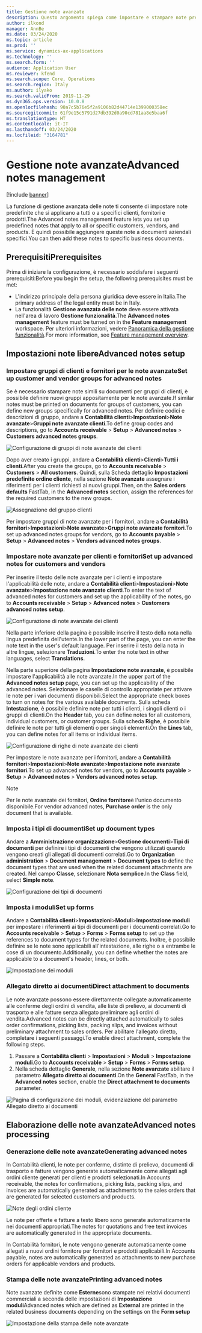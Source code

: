 ```yaml
---
title: Gestione note avanzate
description: Questo argomento spiega come impostare e stampare note predefinite per clienti, fornitori e prodotti.
author: ilkond
manager: AnnBe
ms.date: 03/24/2020
ms.topic: article
ms.prod: ''
ms.service: dynamics-ax-applications
ms.technology: ''
ms.search.form: ''
audience: Application User
ms.reviewer: kfend
ms.search.scope: Core, Operations
ms.search.region: Italy
ms.author: ilyako
ms.search.validFrom: 2019-11-29
ms.dyn365.ops.version: 10.0.8
ms.openlocfilehash: 90a7c5b76e5f2a9106b82d44714e1399000358ec
ms.sourcegitcommit: 61f9e15c5791d27db392d0a90cd781aa8e5baa6f
ms.translationtype: HT
ms.contentlocale: it-IT
ms.lasthandoff: 03/24/2020
ms.locfileid: "3164781"
---
```

# <a name="advanced-notes-management"></a><span data-ttu-id="5caa6-103">Gestione note avanzate</span><span class="sxs-lookup"><span data-stu-id="5caa6-103">Advanced notes management</span></span>

[!include [banner](../includes/banner.md)]

<span data-ttu-id="5caa6-104">La funzione di gestione avanzata delle note ti consente di impostare note predefinite che si applicano a tutti o a specifici clienti, fornitori e prodotti.</span><span class="sxs-lookup"><span data-stu-id="5caa6-104">The Advanced notes management feature lets you set up predefined notes that apply to all or specific customers, vendors, and products.</span></span> <span data-ttu-id="5caa6-105">È quindi possibile aggiungere queste note a documenti aziendali specifici.</span><span class="sxs-lookup"><span data-stu-id="5caa6-105">You can then add these notes to specific business documents.</span></span>

## <a name="prerequisites"></a><span data-ttu-id="5caa6-106">Prerequisiti</span><span class="sxs-lookup"><span data-stu-id="5caa6-106">Prerequisites</span></span>

<span data-ttu-id="5caa6-107">Prima di iniziare la configurazione, è necessario soddisfare i seguenti prerequisiti:</span><span class="sxs-lookup"><span data-stu-id="5caa6-107">Before you begin the setup, the following prerequisites must be met:</span></span>

- <span data-ttu-id="5caa6-108">L'indirizzo principale della persona giuridica deve essere in Italia.</span><span class="sxs-lookup"><span data-stu-id="5caa6-108">The primary address of the legal entity must be in Italy.</span></span>
- <span data-ttu-id="5caa6-109">La funzionalità **Gestione avanzata delle note** deve essere attivata nell'area di lavoro **Gestione funzionalità**.</span><span class="sxs-lookup"><span data-stu-id="5caa6-109">The **Advanced notes management** feature must be turned on in the **Feature management** workspace.</span></span> <span data-ttu-id="5caa6-110">Per ulteriori informazioni, vedere [Panoramica della gestione funzionalità](../../fin-and-ops/get-started/feature-management/feature-management-overview.md).</span><span class="sxs-lookup"><span data-stu-id="5caa6-110">For more information, see [Feature management overview](../../fin-and-ops/get-started/feature-management/feature-management-overview.md).</span></span>

## <a name="advanced-notes-setup"></a><span data-ttu-id="5caa6-111">Impostazioni note libere</span><span class="sxs-lookup"><span data-stu-id="5caa6-111">Advanced notes setup</span></span>

### <a name="set-up-customer-and-vendor-groups-for-advanced-notes"></a><span data-ttu-id="5caa6-112">Impostare gruppi di clienti e fornitori per le note avanzate</span><span class="sxs-lookup"><span data-stu-id="5caa6-112">Set up customer and vendor groups for advanced notes</span></span>

<span data-ttu-id="5caa6-113">Se è necessario stampare note simili su documenti per gruppi di clienti, è possibile definire nuovi gruppi appositamente per le note avanzate.</span><span class="sxs-lookup"><span data-stu-id="5caa6-113">If similar notes must be printed on documents for groups of customers, you can define new groups specifically for advanced notes.</span></span> <span data-ttu-id="5caa6-114">Per definire codici e descrizioni di gruppo, andare a **Contabilità clienti**\>**Impostazioni**\>**Note avanzate**\>**Gruppi note avanzate clienti**.</span><span class="sxs-lookup"><span data-stu-id="5caa6-114">To define group codes and descriptions, go to **Accounts receivable** \> **Setup** \> **Advanced notes** \> **Customers advanced notes groups**.</span></span>

![Configurazione di gruppi di note avanzate dei clienti](media/emea-ita-exil-notes-groups.jpg)

<span data-ttu-id="5caa6-116">Dopo aver creato i gruppi, andare a **Contabilità clienti**\>**Clienti**\>**Tutti i clienti**.</span><span class="sxs-lookup"><span data-stu-id="5caa6-116">After you create the groups, go to **Accounts receivable** \> **Customers** \> **All customers**.</span></span> <span data-ttu-id="5caa6-117">Quindi, sulla Scheda dettaglio **Impostazioni predefinite ordine cliente**, nella sezione **Note avanzate** assegnare i riferimenti per i clienti richiesti ai nuovi gruppi.</span><span class="sxs-lookup"><span data-stu-id="5caa6-117">Then, on the **Sales orders defaults** FastTab, in the **Advanced notes** section, assign the references for the required customers to the new groups.</span></span>

![Assegnazione del gruppo clienti](media/emea-ita-exil-notes-cust-groups.jpg)

<span data-ttu-id="5caa6-119">Per impostare gruppi di note avanzate per i fornitori, andare a **Contabilità fornitori**\>**Impostazioni**\>**Note avanzate**\>**Gruppi note avanzate fornitori**.</span><span class="sxs-lookup"><span data-stu-id="5caa6-119">To set up advanced notes groups for vendors, go to **Accounts payable** \> **Setup** \> **Advanced notes** \> **Vendors advanced notes groups**.</span></span>

### <a name="set-up-advanced-notes-for-customers-and-vendors"></a><span data-ttu-id="5caa6-120">Impostare note avanzate per clienti e fornitori</span><span class="sxs-lookup"><span data-stu-id="5caa6-120">Set up advanced notes for customers and vendors</span></span>

<span data-ttu-id="5caa6-121">Per inserire il testo delle note avanzate per i clienti e impostare l'applicabilità delle note, andare a **Contabilità clienti**\>**Impostazioni**\>**Note avanzate**\>**Impostazione note avanzate clienti**.</span><span class="sxs-lookup"><span data-stu-id="5caa6-121">To enter the text of advanced notes for customers and set up the applicability of the notes, go to **Accounts receivable** \> **Setup** \> **Advanced notes** \> **Customers advanced notes setup**.</span></span>

![Configurazione di note avanzate dei clienti](media/emea-ita-exil-notes-setup.jpg)

<span data-ttu-id="5caa6-123">Nella parte inferiore della pagina è possibile inserire il testo della nota nella lingua predefinita dell'utente.</span><span class="sxs-lookup"><span data-stu-id="5caa6-123">In the lower part of the page, you can enter the note text in the user's default language.</span></span> <span data-ttu-id="5caa6-124">Per inserire il testo della nota in altre lingue, selezionare **Traduzioni**.</span><span class="sxs-lookup"><span data-stu-id="5caa6-124">To enter the note text in other languages, select **Translations**.</span></span>

<span data-ttu-id="5caa6-125">Nella parte superiore della pagina **Impostazione note avanzate**, è possibile impostare l'applicabilità alle note avanzate.</span><span class="sxs-lookup"><span data-stu-id="5caa6-125">In the upper part of the **Advanced notes setup** page, you can set up the applicability of the advanced notes.</span></span> <span data-ttu-id="5caa6-126">Selezionare le caselle di controllo appropriate per attivare le note per i vari documenti disponibili.</span><span class="sxs-lookup"><span data-stu-id="5caa6-126">Select the appropriate check boxes to turn on notes for the various available documents.</span></span> <span data-ttu-id="5caa6-127">Sulla scheda **Intestazione**, è possibile definire note per tutti i clienti, i singoli clienti o i gruppi di clienti.</span><span class="sxs-lookup"><span data-stu-id="5caa6-127">On the **Header** tab, you can define notes for all customers, individual customers, or customer groups.</span></span> <span data-ttu-id="5caa6-128">Sulla scheda **Righe**, è possibile definire le note per tutti gli elementi o per singoli elementi.</span><span class="sxs-lookup"><span data-stu-id="5caa6-128">On the **Lines** tab, you can define notes for all items or individual items.</span></span>

![Configurazione di righe di note avanzate dei clienti](media/emea-ita-exil-notes-setup-item.jpg)

<span data-ttu-id="5caa6-130">Per impostare le note avanzate per i fornitori, andare a **Contabilità fornitori**\>**Impostazioni**\>**Note avanzate**\>**Impostazione note avanzate fornitori**.</span><span class="sxs-lookup"><span data-stu-id="5caa6-130">To set up advanced notes for vendors, go to **Accounts payable** \> **Setup** \> **Advanced notes** \> **Vendors advanced notes setup**.</span></span>

> [!NOTE]
> <span data-ttu-id="5caa6-131">Per le note avanzate dei fornitori, **Ordine fornitore**è l'unico documento disponibile.</span><span class="sxs-lookup"><span data-stu-id="5caa6-131">For vendor advanced notes, **Purchase order** is the only document that is available.</span></span>

### <a name="set-up-document-types"></a><span data-ttu-id="5caa6-132">Imposta i tipi di documenti</span><span class="sxs-lookup"><span data-stu-id="5caa6-132">Set up document types</span></span>

<span data-ttu-id="5caa6-133">Andare a **Amministrazione organizzazione**\>**Gestione documenti**\>**Tipi di documenti** per definire i tipi di documenti che vengono utilizzati quando vengono creati gli allegati di documenti correlati.</span><span class="sxs-lookup"><span data-stu-id="5caa6-133">Go to **Organization administration** \> **Document management** \> **Document types** to define the document types that are used when the related document attachments are created.</span></span> <span data-ttu-id="5caa6-134">Nel campo **Classe**, selezionare **Nota semplice**.</span><span class="sxs-lookup"><span data-stu-id="5caa6-134">In the **Class** field, select **Simple note**.</span></span>

![Configurazione dei tipi di documenti](media/emea-ita-exil-notes-document-type.jpg)

### <a name="set-up-forms"></a><span data-ttu-id="5caa6-136">Imposta i moduli</span><span class="sxs-lookup"><span data-stu-id="5caa6-136">Set up forms</span></span>

<span data-ttu-id="5caa6-137">Andare a **Contabilità clienti**\>**Impostazioni**\>**Moduli**\>**Impostazione moduli** per impostare i riferimenti ai tipi di documenti per i documenti correlati.</span><span class="sxs-lookup"><span data-stu-id="5caa6-137">Go to **Accounts receivable** \> **Setup** \> **Forms** \> **Forms setup** to set up the references to document types for the related documents.</span></span> <span data-ttu-id="5caa6-138">Inoltre, è possibile definire se le note sono applicabili all'intestazione, alle righe o a entrambe le cose di un documento.</span><span class="sxs-lookup"><span data-stu-id="5caa6-138">Additionally, you can define whether the notes are applicable to a document's header, lines, or both.</span></span>

![Impostazione dei moduli](media/emea-ita-exil-notes-setup-forms.jpg)

### <a name="direct-attachment-to-documents"></a><span data-ttu-id="5caa6-140">Allegato diretto ai documenti</span><span class="sxs-lookup"><span data-stu-id="5caa6-140">Direct attachment to documents</span></span>
<span data-ttu-id="5caa6-141">Le note avanzate possono essere direttamente collegate automaticamente alle conferme degli ordini di vendita, alle liste di prelievo, ai documenti di trasporto e alle fatture senza allegato preliminare agli ordini di vendita.</span><span class="sxs-lookup"><span data-stu-id="5caa6-141">Advanced notes can be directly attached automatically to sales order confirmations, picking lists, packing slips, and invoices without preliminary attachment to sales orders.</span></span> <span data-ttu-id="5caa6-142">Per abilitare l'allegato diretto, completare i seguenti passaggi.</span><span class="sxs-lookup"><span data-stu-id="5caa6-142">To enable direct attachment, complete the following steps.</span></span> 
1. <span data-ttu-id="5caa6-143">Passare a **Contabilità clienti** \> **Impostazioni** \> **Moduli** \> **Impostazione moduli**.</span><span class="sxs-lookup"><span data-stu-id="5caa6-143">Go to **Accounts receivable** \> **Setup** \> **Forms** \> **Forms setup**.</span></span>
2. <span data-ttu-id="5caa6-144">Nella scheda dettaglio **Generale**, nella sezione **Note avanzate** abilitare il parametro **Allegato diretto ai documenti**.</span><span class="sxs-lookup"><span data-stu-id="5caa6-144">On the **General** FastTab, in the **Advanced notes** section, enable the **Direct attachment to documents** parameter.</span></span>

  ![Pagina di configurazione dei moduli, evidenziazione del parametro Allegato diretto ai documenti](media/attach-documents.jpg)

## <a name="advanced-notes-processing"></a><span data-ttu-id="5caa6-146">Elaborazione delle note avanzate</span><span class="sxs-lookup"><span data-stu-id="5caa6-146">Advanced notes processing</span></span>

### <a name="generating-advanced-notes"></a><span data-ttu-id="5caa6-147">Generazione delle note avanzate</span><span class="sxs-lookup"><span data-stu-id="5caa6-147">Generating advanced notes</span></span>

<span data-ttu-id="5caa6-148">In Contabilità clienti, le note per conferme, distinte di prelievo, documenti di trasporto e fatture vengono generate automaticamente come allegati agli ordini cliente generati per clienti e prodotti selezionati.</span><span class="sxs-lookup"><span data-stu-id="5caa6-148">In Accounts receivable, the notes for confirmations, picking lists, packing slips, and invoices are automatically generated as attachments to the sales orders that are generated for selected customers and products.</span></span>

![Note degli ordini cliente](media/emea-ita-exil-notes-order.jpg)

<span data-ttu-id="5caa6-150">Le note per offerte e fatture a testo libero sono generate automaticamente nei documenti appropriati.</span><span class="sxs-lookup"><span data-stu-id="5caa6-150">The notes for quotations and free text invoices are automatically generated in the appropriate documents.</span></span>

<span data-ttu-id="5caa6-151">In Contabilità fornitori, le note vengono generate automaticamente come allegati a nuovi ordini fornitore per fornitori e prodotti applicabili.</span><span class="sxs-lookup"><span data-stu-id="5caa6-151">In Accounts payable, notes are automatically generated as attachments to new purchase orders for applicable vendors and products.</span></span>

### <a name="printing-advanced-notes"></a><span data-ttu-id="5caa6-152">Stampa delle note avanzate</span><span class="sxs-lookup"><span data-stu-id="5caa6-152">Printing advanced notes</span></span>

<span data-ttu-id="5caa6-153">Note avanzate definite come **Esterne**sono stampate nei relativi documenti commerciali a seconda delle impostazioni di **Impostazione moduli**</span><span class="sxs-lookup"><span data-stu-id="5caa6-153">Advanced notes which are defined as **External** are printed in the related business documents depending on the settings on the **Form setup**</span></span>

![Impostazione della stampa delle note avanzate](media/emea-ita-exil-notes-printing.jpg)

